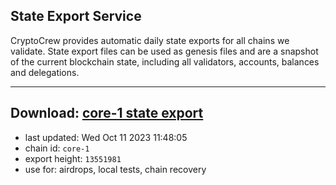 ## State Export Service
CryptoCrew provides automatic daily state exports for all chains we validate. State export files can be used as genesis files and are a snapshot of the current blockchain state, including all validators, accounts, balances and delegations.

---
**Download: [core-1 state export](https://dl.ccvalidators.com/SERVICE/persistence/core-1_export_13551981.json)**
---

- last updated: Wed Oct 11 2023 11:48:05
- chain id: `core-1`
- export height: `13551981`
- use for: airdrops, local tests, chain recovery
